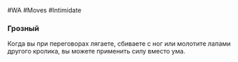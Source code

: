 #WA #Moves #Intimidate  

### Грозный  
Когда вы при переговорах лягаете, сбиваете с ног  или молотите лапами другого кролика, вы можете  применить силу вместо ума.
